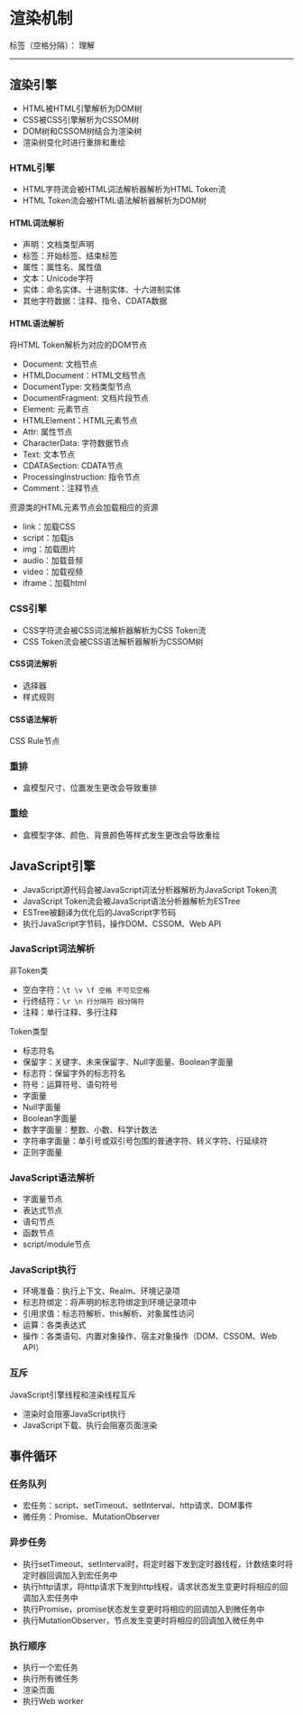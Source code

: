 # 渲染机制

标签（空格分隔）： 理解

---

## 渲染引擎

* HTML被HTML引擎解析为DOM树
* CSS被CSS引擎解析为CSSOM树
* DOM树和CSSOM树结合为渲染树
* 渲染树变化时进行重排和重绘

### HTML引擎

* HTML字符流会被HTML词法解析器解析为HTML Token流
* HTML Token流会被HTML语法解析器解析为DOM树

#### HTML词法解析

* 声明：文档类型声明
* 标签：开始标签、结束标签
* 属性：属性名、属性值
* 文本：Unicode字符
* 实体：命名实体、十进制实体、十六进制实体
* 其他字符数据：注释、指令、CDATA数据

#### HTML语法解析

将HTML Token解析为对应的DOM节点

* Document: 文档节点
 * HTMLDocument：HTML文档节点
* DocumentType: 文档类型节点
* DocumentFragment: 文档片段节点
* Element: 元素节点
 * HTMLElement：HTML元素节点
* Attr: 属性节点
* CharacterData: 字符数据节点
 * Text: 文本节点
 * CDATASection: CDATA节点
 * ProcessingInstruction: 指令节点
 * Comment：注释节点

资源类的HTML元素节点会加载相应的资源

* link：加载CSS
* script：加载js
* img：加载图片
* audio：加载音频
* video：加载视频
* iframe：加载html

### CSS引擎

* CSS字符流会被CSS词法解析器解析为CSS Token流
* CSS Token流会被CSS语法解析器解析为CSSOM树

#### CSS词法解析

* 选择器
* 样式规则

#### CSS语法解析

CSS Rule节点

### 重排

* 盒模型尺寸、位置发生更改会导致重排

### 重绘

* 盒模型字体、颜色、背景颜色等样式发生更改会导致重绘

## JavaScript引擎

* JavaScript源代码会被JavaScript词法分析器解析为JavaScript Token流
* JavaScript Token流会被JavaScript语法分析器解析为ESTree
* ESTree被翻译为优化后的JavaScript字节码
* 执行JavaScript字节码，操作DOM、CSSOM、Web API

### JavaScript词法解析

非Token类

* 空白字符：`\t \v \f 空格 不可见空格`
* 行终结符：`\r \n 行分隔符 段分隔符`
* 注释：单行注释、多行注释

Token类型

* 标志符名
 * 保留字：关键字、未来保留字、Null字面量、Boolean字面量
 * 标志符：保留字外的标志符名
* 符号：运算符号、语句符号
* 字面量
 * Null字面量
 * Boolean字面量
 * 数字字面量：整数、小数、科学计数法
 * 字符串字面量：单引号或双引号包围的普通字符、转义字符、行延续符
 * 正则字面量

### JavaScript语法解析

* 字面量节点
* 表达式节点
* 语句节点
* 函数节点
* script/module节点

### JavaScript执行

* 环境准备：执行上下文、Realm、环境记录项
* 标志符绑定：将声明的标志符绑定到环境记录项中
* 引用求值：标志符解析、this解析、对象属性访问
* 运算：各类表达式
* 操作：各类语句、内置对象操作、宿主对象操作（DOM、CSSOM、Web API）

### 互斥

JavaScript引擎线程和渲染线程互斥

* 渲染时会阻塞JavaScript执行
* JavaScript下载、执行会阻塞页面渲染

## 事件循环

### 任务队列

* 宏任务：script、setTimeout、setInterval、http请求、DOM事件
* 微任务：Promise、MutationObserver

### 异步任务

* 执行setTimeout、setInterval时，将定时器下发到定时器线程，计数结束时将定时器回调加入到宏任务中
* 执行http请求，将http请求下发到http线程，请求状态发生变更时将相应的回调加入宏任务中
* 执行Promise，promise状态发生变更时将相应的回调加入到微任务中
* 执行MutationObserver，节点发生变更时将相应的回调加入微任务中

### 执行顺序

* 执行一个宏任务
* 执行所有微任务
* 渲染页面
* 执行Web worker
